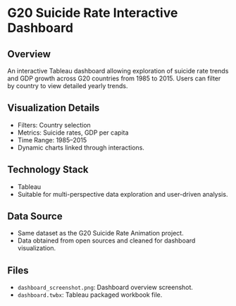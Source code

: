# G20 Suicide Rate Interactive Dashboard

## Overview
An interactive Tableau dashboard allowing exploration of suicide rate trends and GDP growth across G20 countries from 1985 to 2015. Users can filter by country to view detailed yearly trends.

## Visualization Details
- Filters: Country selection
- Metrics: Suicide rates, GDP per capita
- Time Range: 1985–2015
- Dynamic charts linked through interactions.

## Technology Stack
- Tableau
- Suitable for multi-perspective data exploration and user-driven analysis.

## Data Source
- Same dataset as the G20 Suicide Rate Animation project.
- Data obtained from open sources and cleaned for dashboard visualization.

## Files
- `dashboard_screenshot.png`: Dashboard overview screenshot.
- `dashboard.twbx`: Tableau packaged workbook file.
